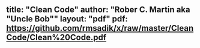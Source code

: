 title: "Clean Code"
author: "Rober C. Martin aka \"Uncle Bob\""
layout: "pdf"
pdf: https://github.com/rmsadik/x/raw/master/CleanCode/Clean%20Code.pdf
---
